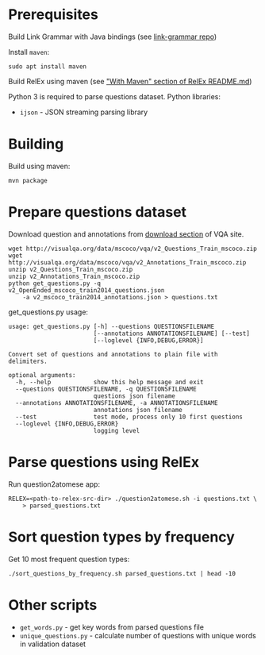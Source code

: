 # Prerequisites

Build Link Grammar with Java bindings (see 
[link-grammar repo](https://github.com/opencog/link-grammar))

Install ```maven```:
```
sudo apt install maven
```

Build RelEx using maven (see ["With Maven" section of RelEx README.md](https://github.com/opencog/relex#with-maven))

Python 3 is required to parse questions dataset. 
Python libraries:
- ```ijson``` - JSON streaming parsing library

# Building

Build using maven:
```
mvn package
```

# Prepare questions dataset

Download question and annotations from 
[download section](http://www.visualqa.org/download.html) of VQA site.
```
wget http://visualqa.org/data/mscoco/vqa/v2_Questions_Train_mscoco.zip
wget http://visualqa.org/data/mscoco/vqa/v2_Annotations_Train_mscoco.zip
unzip v2_Questions_Train_mscoco.zip
unzip v2_Annotations_Train_mscoco.zip
python get_questions.py -q v2_OpenEnded_mscoco_train2014_questions.json 
	-a v2_mscoco_train2014_annotations.json > questions.txt
```

get_questions.py usage:
```
usage: get_questions.py [-h] --questions QUESTIONSFILENAME
                        [--annotations ANNOTATIONSFILENAME] [--test]
                        [--loglevel {INFO,DEBUG,ERROR}]

Convert set of questions and annotations to plain file with delimiters.

optional arguments:
  -h, --help            show this help message and exit
  --questions QUESTIONSFILENAME, -q QUESTIONSFILENAME
                        questions json filename
  --annotations ANNOTATIONSFILENAME, -a ANNOTATIONSFILENAME
                        annotations json filename
  --test                test mode, process only 10 first questions
  --loglevel {INFO,DEBUG,ERROR}
                        logging level
```

# Parse questions using RelEx

Run question2atomese app:
```
RELEX=<path-to-relex-src-dir> ./question2atomese.sh -i questions.txt \
	> parsed_questions.txt
```

# Sort question types by frequency

Get 10 most frequent question types:
```
./sort_questions_by_frequency.sh parsed_questions.txt | head -10
```

# Other scripts

- ```get_words.py``` - get key words from parsed questions file
- ```unique_questions.py``` - calculate number of questions with unique words in validation dataset
